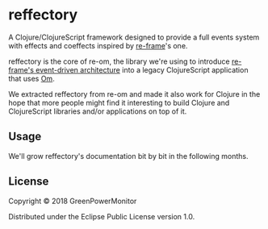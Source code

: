 # reffectory

A Clojure/ClojureScript framework designed to provide a full events system with effects
and coeffects inspired by [re-frame](https://github.com/Day8/re-frame)'s one.

reffectory is the core of re-om, the library we're using to introduce [re-frame's event-driven architecture](https://github.com/Day8/re-frame#why-should-you-care)
into a legacy ClojureScript application that uses [Om](https://github.com/omcljs/om).

We extracted reffectory from re-om and made it also work for Clojure in the hope that more people
might find it interesting to build Clojure and ClojureScript libraries and/or applications on top of it.

## Usage

We'll grow reffectory's documentation bit by bit in the following months.

## License

Copyright © 2018 GreenPowerMonitor

Distributed under the Eclipse Public License version 1.0.
